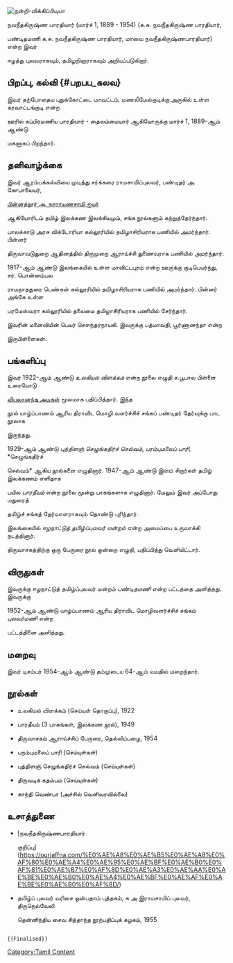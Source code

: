 ![நன்றி-விக்கிப்பிடியா](Navaneethakrishnabharathy.jpg "நன்றி-விக்கிப்பிடியா")
நவநீதகிருஷ்ண பாரதியார் (மார்ச் 1, 1889 - 1954) (க.சு. நவநீதகிருஷ்ண பாரதியார்,
பண்டிதமணி க.சு. நவநீதகிருஷ்ண பாரதியார், மாவை நவநீதகிருஷ்ணபாரதியார்) என்ற இவர்
ஈழத்து புலவராகவும், தமிழறிஞராகவும் அறியப்படுகிறார்.

## பிறப்பு, கல்வி {#பறபப_கலவ}

இவர் தற்போதைய புதுக்கோட்டை மாவட்டம், மணல்ஂமேல்குடிக்கு அருகில் உள்ள கரவாட்டங்குடி என்ற
ஊரில் சுப்பிரமணிய பாரதியார் - தைலம்மையார் ஆகியோருக்கு மார்ச் 1, 1889-ஆம் ஆண்டு
மகனாகப் பிறந்தார்.

## தனிவாழ்க்கை

இவர் ஆரம்பக்கல்வியை முடித்து சர்க்கரை ராமசாமிப்புலவர், பண்டிதர் அ. கோபாலையர்,
[பின்னத்தூர் அ. நாராயணசாமி ஐயர்](பின்னத்தூர்_அ._நாராயணசாமி_ஐயர் "wikilink")
ஆகியோரிடம் தமிழ் இலக்கண இலக்கியமும், சங்க நூல்களும் கற்றுத்தேர்ந்தார்.

பாலக்காடு அரசு விக்டோரியா கல்லூரியில் தமிழாசிரியராக பணியில் அமர்ந்தார். பின்னர்
திருவாவடுதுறை ஆதினத்தில் திருமுறை ஆராய்ச்சி துணைவராக பணியில் அமர்ந்தார்.

1917-ஆம் ஆண்டு இலங்கையில் உள்ள மாவிட்டபுரம் என்ற ஊருக்கு குடிபெயர்ந்து, சர். பொன்னம்பல
ராமநாததுரை பெண்கள் கல்லூரியில் தமிழாசிரியராக பணியில் அமர்ந்தார். பின்னர் அங்கே உள்ள
பரமேஸ்வரா கல்லூரியில் தலைமை தமிழாசிரியராக பணியில் சேர்ந்தார்.

இவரின் மனைவியின் பெயர் சௌந்தரநாயகி. இவருக்கு பத்மாவதி, பூர்ணானந்தா என்ற
இருபிள்ளைகள்.

## பங்களிப்பு

இவர் 1922-ஆம் ஆண்டு *உலகியல் விளக்கம்* என்ற நூலை எழுதி ச.பூபால பிள்ளை உரையோடு
[விபுலானந்த அடிகள்](சுவாமி_விபுலானந்தர் "wikilink") மூலமாக பதிப்பித்தார். இந்த
நூல் யாழ்ப்பாணம் ஆரிய திராவிட மொழி வளர்ச்சிச் சங்கப் பண்டிதர் தேர்வுக்கு பாட நூலாக
இருந்தது.

1929-ஆம் ஆண்டு *புத்திளஞ் செழுங்கதிர்ச் செல்வம்*, *பரம்புமலைப் பாரி*, *செழுங்கதிர்ச்
செல்வம்* ஆகிய நூல்களை எழுதினார். 1947-ஆம் ஆண்டு இளம் சிறார்கள் தமிழ் இலக்கணம் எளிதாக
பயில *பாரதீயம்* என்ற நூலை மூன்று பாகங்களாக எழுதினார். மேலும் இவர் அப்போது மதுரைத்
தமிழ்ச் சங்கத் தேர்வாளராகவும் தொண்டு புரிந்தார்.

இலங்கையில் *ஈழநாட்டுத் தமிழ்ப்புலவர் மன்றம்* என்ற அமைப்பை உருவாக்கி நடத்தினார்.
திருவாசகத்திற்கு ஒரு பேருரை நூல் ஒன்றை எழுதி, பதிப்பித்து வெளியிட்டார்.

## விருதுகள்

இவருக்கு ஈழநாட்டுத் தமிழ்ப்புலவர் மன்றம் *பண்டிதமணி* என்ற பட்டத்தை அளித்தது. இவருக்கு
1952-ஆம் ஆண்டு யாழ்ப்பாணம் ஆரிய திராவிட மொழிவளர்ச்சிச் சங்கம் *புலவர்மணி* என்ற
பட்டத்தினை அளித்தது.

## மறைவு

இவர் டிசம்பர் 1954-ஆம் ஆண்டு தம்முடைய 64-ஆம் வயதில் மறைந்தார்.

## நூல்கள்

-   உலகியல் விளக்கம் (செய்யுள் தொகுப்பு), 1922
-   பாரதீயம் (3 பாகங்கள், இலக்கண நூல்), 1949
-   திருவாசகம் ஆராய்ச்சிப் பேருரை, தெல்லிப்பழை, 1954
-   பறம்புமலைப் பாரி (செய்யுள்கள்)
-   புத்திளஞ் செழுங்கதிர்ச் செல்வம் (செய்யுள்கள்)
-   திருவடிக் கதம்பம் (செய்யுள்கள்)
-   காந்தி வெண்பா (அச்சில் வெளிவரவில்லை)

## உசாத்துணை

-   [நவநீதகிருஷ்ணபாரதியார்
    குறிப்பு](https://ourjaffna.com/%E0%AE%A8%E0%AE%B5%E0%AE%A8%E0%AF%80%E0%AE%A4%E0%AE%95%E0%AE%BF%E0%AE%B0%E0%AF%81%E0%AE%B7%E0%AF%8D%E0%AE%A3%E0%AE%AA%E0%AE%BE%E0%AE%B0%E0%AE%A4%E0%AE%BF%E0%AE%AF%E0%AE%BE%E0%AE%B0%E0%AF%8D/)
-   தமிழ்ப் புலவர் வரிசை ஒன்பதாம் புத்தகம், சு அ இராமசாமிப் புலவர், திருநெல்வேலி
    தென்னிந்திய சைவ சித்தாந்த நூற்பதிப்புக் கழகம், 1955

```{=mediawiki}
{{Finalised}}
```
[Category:Tamil Content](Category:Tamil_Content "wikilink")
